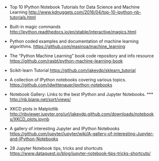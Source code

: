 
- Top 10 IPython Notebook Tutorials for Data Science and Machine Learning
    <http://www.kdnuggets.com/2016/04/top-10-ipython-nb-tutorials.html>

- Built-in magic commands
    <http://ipython.readthedocs.io/en/stable/interactive/magics.html>

- Python coded examples and documentation of machine learning algorithms. 
    <https://github.com/masinoa/machine_learning>

- The "Python Machine Learning" book code repository and info resource 
    <https://github.com/rasbt/python-machine-learning-book>

- Scikit-learn Tutorial
    <https://github.com/jakevdp/sklearn_tutorial>

- A collection of IPython notebooks covering various topics.
    <https://github.com/jdwittenauer/ipython-notebooks>

- Notebook Gallery: Links to the best IPython and Jupyter Notebooks. ***
    <http://nb.bianp.net/sort/views/>

- XKCD plots in Matplotlib
    <http://nbviewer.jupyter.org/url/jakevdp.github.com/downloads/notebooks/XKCD_plots.ipynb>

- A gallery of interesting Jupyter and IPython Notebooks
    <https://github.com/jupyter/jupyter/wiki/A-gallery-of-interesting-Jupyter-and-IPython-Notebooks>

- 28 Jupyter Notebook tips, tricks and shortcuts
    https://www.dataquest.io/blog/jupyter-notebook-tips-tricks-shortcuts/
